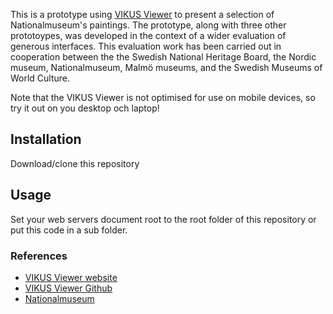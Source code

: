 This is a prototype using [VIKUS Viewer](https://github.com/cpietsch/vikus-viewer) to present a selection of Nationalmuseum's paintings. The prototype, along with three other prototoypes, was developed in the context of a wider evaluation of generous interfaces. This evaluation work has been carried out in cooperation between the the Swedish National Heritage Board, the Nordic museum, Nationalmuseum, Malmö museums, and the Swedish Museums of World Culture.

Note that the VIKUS Viewer is not optimised for use on mobile devices, so try it out on you desktop och laptop!

## Installation

Download/clone this repository

## Usage

Set your web servers document root to the root folder of this repository or put this code in a sub folder.

### References

* [VIKUS Viewer website](https://vikusviewer.fh-potsdam.de/)
* [VIKUS Viewer Github](https://github.com/cpietsch/vikus-viewer)
* [Nationalmuseum](https://www.nationalmuseum.se/en/)
